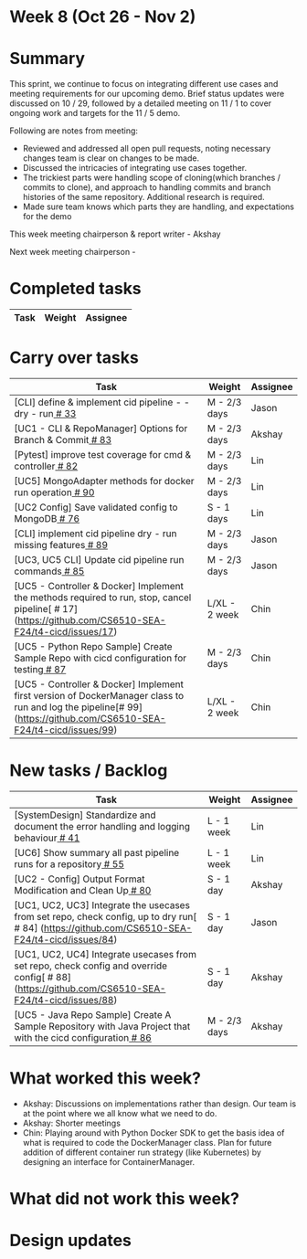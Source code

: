 # Week 8 (Oct 26 - Nov 2)

# Summary

This sprint, we continue to focus on integrating different use cases and meeting requirements for our upcoming demo. Brief status updates were discussed on 10 / 29, followed by a detailed meeting on 11 / 1 to cover ongoing work and targets for the 11 / 5 demo.

Following are notes from meeting:

- Reviewed and addressed all open pull requests, noting necessary changes team is clear on changes to be made.
- Discussed the intricacies of integrating use cases together.
- The trickiest parts were handling scope of cloning(which branches / commits to clone), and approach to handling commits and branch histories of the same repository. Additional research is required.
- Made sure team knows which parts they are handling, and expectations for the demo

This week meeting chairperson & report writer - Akshay

Next week meeting chairperson -

# Completed tasks

| Task           | Weight    | Assignee    |
|----------------|-----------|-------------|


# Carry over tasks

| Task                                                                                                                                                   | Weight        | Assignee |
|--------------------------------------------------------------------------------------------------------------------------------------------------------|---------------| -------- |
| [CLI] define & implement cid pipeline - -dry - run[  # 33](https://github.com/CS6510-SEA-F24/t4-cicd/issues/33)                                        | M - 2/3 days  | Jason    |
| [UC1 - CLI & RepoManager] Options for Branch & Commit[  # 83](https://github.com/CS6510-SEA-F24/t4-cicd/issues/83)                                     | M - 2/3 days  | Akshay   |
| [Pytest] improve test coverage for cmd & controller[  # 82](https://github.com/CS6510-SEA-F24/t4-cicd/issues/82)                                       | M - 2/3 days  | Lin      |
| [UC5] MongoAdapter methods for docker run operation[  # 90](https://github.com/CS6510-SEA-F24/t4-cicd/issues/90)                                       | M - 2/3 days  | Lin      |
| [UC2 Config] Save validated config to MongoDB[  # 76](https://github.com/CS6510-SEA-F24/t4-cicd/issues/76)                                             | S - 1 days    | Lin      |
| [CLI] implement cid pipeline dry - run missing features[  # 89](https://github.com/CS6510-SEA-F24/t4-cicd/issues/89)                                   | M - 2/3 days  | Jason    |
| [UC3, UC5 CLI] Update cid pipeline run commands[  # 85](https://github.com/CS6510-SEA-F24/t4-cicd/issues/85)                                           | M - 2/3 days  | Jason    |
| [UC5 - Controller & Docker] Implement the methods required to run, stop, cancel pipeline[  # 17] (https://github.com/CS6510-SEA-F24/t4-cicd/issues/17) | L/XL - 2 week | Chin     |
| [UC5 - Python Repo Sample] Create Sample Repo with cicd configuration for testing[  # 87](https://github.com/CS6510-SEA-F24/t4-cicd/issues/87)                      | M - 2/3 days | Chin     |
| [UC5 - Controller & Docker] Implement first version of DockerManager class to run and log the pipeline[# 99] (https://github.com/CS6510-SEA-F24/t4-cicd/issues/99) | L/XL - 2 week | Chin     |

# New tasks / Backlog

| Task                                                                                                                                                                | Weight       | Assignee |
|---------------------------------------------------------------------------------------------------------------------------------------------------------------------|--------------| -------- |
| [SystemDesign] Standardize and document the error handling and logging behaviour[  # 41](https://github.com/CS6510-SEA-F24/t4-cicd/issues/41)                       | L - 1 week   | Lin      |
| [UC6] Show summary all past pipeline runs for a repository[  # 55](https://github.com/CS6510-SEA-F24/t4-cicd/issues/55)                                             | L - 1 week   | Lin      |
| [UC2 - Config] Output Format Modification and Clean Up[  # 80](https://github.com/CS6510-SEA-F24/t4-cicd/issues/80)                                                 | S - 1 day    | Akshay   |
| [UC1, UC2, UC3] Integrate the usecases from set repo, check config, up to dry run[  # 84] (https://github.com/CS6510-SEA-F24/t4-cicd/issues/84)                     | S - 1 day    | Jason    |
| [UC1, UC2, UC4] Integrate usecases from set repo, check config and override config[  # 88] (https://github.com/CS6510-SEA-F24/t4-cicd/issues/88)                    | S - 1 day    | Akshay   |
| [UC5 - Java Repo Sample] Create A Sample Repository with Java Project that with the cicd configuration[  # 86](https://github.com/CS6510-SEA-F24/t4-cicd/issues/86) | M - 2/3 days | Akshay   |


# What worked this week?

- Akshay: Discussions on implementations rather than design. Our team is at the point where we all know what we need to do.
- Akshay: Shorter meetings
- Chin: Playing around with Python Docker SDK to get the basis idea of what is required to code the DockerManager class. Plan for future addition of different container run strategy (like Kubernetes) by designing an interface for ContainerManager.

# What did not work this week?


# Design updates
